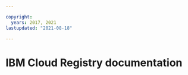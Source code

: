 ```yaml
---

copyright:
  years: 2017, 2021
lastupdated: "2021-08-18"

---
```



# IBM Cloud Registry documentation




